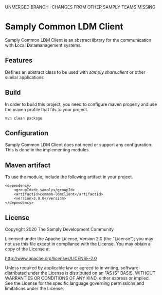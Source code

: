 UNMERGED BRANCH -CHANGES FROM OTHER SAMPLY TEAMS MISSING
# Samply Common LDM Client

Samply Common LDM Client is an abstract library for the communication with **L**ocal **D**ata**m**anagement systems.

## Features

Defines an abstract class to be used with _samply.share.client_ or other similar applications

## Build

In order to build this project, you need to configure maven properly and use the maven profile that
fits to your project.

``` 
mvn clean package
```

## Configuration

Samply Common LDM Client does not need or support any configuration. This is done in the implementing modules.

## Maven artifact

To use the module, include the following artifact in your project.

```
<dependency>
    <groupId>de.samply</groupId>
    <artifactId>common-ldmclient</artifactId>
    <version>3.0.0</version>
</dependency>
```

 ## License
        
 Copyright 2020 The Samply Development Community
        
 Licensed under the Apache License, Version 2.0 (the "License"); you may not use this file except in compliance with the License. You may obtain a copy of the License at
        
 http://www.apache.org/licenses/LICENSE-2.0
        
 Unless required by applicable law or agreed to in writing, software distributed under the License is distributed on an "AS IS" BASIS, WITHOUT WARRANTIES OR CONDITIONS OF ANY KIND, either express or implied. See the License for the specific language governing permissions and limitations under the License.
